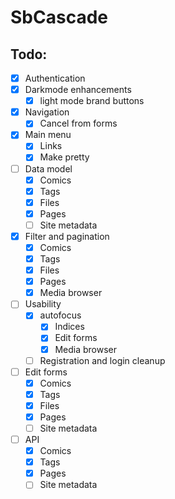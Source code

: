 # SbCascade

## Todo:

- [x] Authentication
- [x] Darkmode enhancements
  - [x] light mode brand buttons
- [x] Navigation
  - [x] Cancel from forms
- [x] Main menu
  - [x] Links
  - [x] Make pretty
- [ ] Data model
  - [x] Comics
  - [x] Tags
  - [x] Files
  - [x] Pages
  - [ ] Site metadata
- [x] Filter and pagination
  - [x] Comics
  - [x] Tags
  - [x] Files
  - [x] Pages
  - [x] Media browser
- [ ] Usability
  - [x] autofocus
    - [x] Indices
    - [x] Edit forms
    - [x] Media browser
  - [ ] Registration and login cleanup
- [ ] Edit forms
  - [x] Comics
  - [x] Tags
  - [x] Files
  - [x] Pages
  - [ ] Site metadata
- [ ] API
  - [x] Comics
  - [x] Tags
  - [x] Pages
  - [ ] Site metadata
